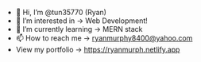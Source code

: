 - 👋 Hi, I’m @tun35770 (Ryan)
- 👀 I’m interested in -> Web Development!
- 🌱 I’m currently learning -> MERN stack
- 📫 How to reach me -> ryanmurphy8400@yahoo.com
- View my portfolio -> https://ryanmurph.netlify.app
<!---
tun35770/tun35770 is a ✨ special ✨ repository because its `README.md` (this file) appears on your GitHub profile.
You can click the Preview link to take a look at your changes.
--->
